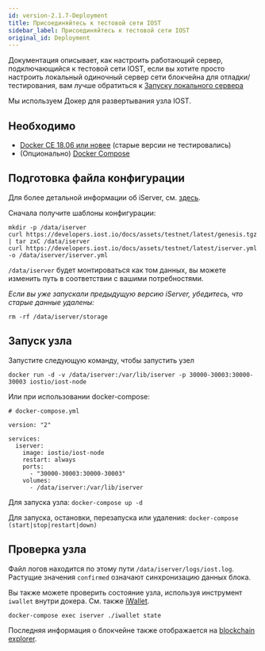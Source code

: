 ```yaml
---
id: version-2.1.7-Deployment
title: Присоединяйтесь к тестовой сети IOST
sidebar_label: Присоединяйтесь к тестовой сети IOST
original_id: Deployment
---
```


Документация описывает, как настроить работающий сервер, подключающийся к тестовой сети IOST, если вы хотите просто настроить локальный одиночный сервер сети блокчейна для отладки/тестирования, вам лучше обратиться к [Запуску локального сервера](4-running-iost-node/LocalServer.md)   

Мы используем Докер для развертывания узла IOST.

## Необходимо

- [Docker CE 18.06 или новее](https://docs.docker.com/install) (старые версии не тестировались)
- (Опционально) [Docker Compose](https://docs.docker.com/compose/install)

## Подготовка файла конфигурации

Для более детальной информации об iServer, см. [здесь](4-running-iost-node/LocalServer.md).

Сначала получите шаблоны конфигурации:

```
mkdir -p /data/iserver
curl https://developers.iost.io/docs/assets/testnet/latest/genesis.tgz | tar zxC /data/iserver
curl https://developers.iost.io/docs/assets/testnet/latest/iserver.yml -o /data/iserver/iserver.yml
```

`/data/iserver` будет монтироваться как том данных, вы можете изменить путь в соответствии с вашими потребностями.

*Если вы уже запускали предыдущую версию iServer, убедитесь, что старые данные удалены:*

```
rm -rf /data/iserver/storage
```

## Запуск узла

Запустите следующую команду, чтобы запустить узел

```
docker run -d -v /data/iserver:/var/lib/iserver -p 30000-30003:30000-30003 iostio/iost-node
```

Или при использовании docker-compose:

```
# docker-compose.yml

version: "2"

services:
  iserver:
    image: iostio/iost-node
    restart: always
    ports:
      - "30000-30003:30000-30003"
    volumes:
      - /data/iserver:/var/lib/iserver
```

Для запуска узла: `docker-compose up -d`

Для запуска, остановки, перезапуска или удаления: `docker-compose (start|stop|restart|down)`

## Проверка узла

Файл логов находится по этому пути `/data/iserver/logs/iost.log`.
Растущие значения `confirmed` означают синхронизацию данных блока.

Вы также можете проверить состояние узла, используя инструмент `iwallet` внутри докера.
См. также [iWallet](4-running-iost-node/iWallet.md).

```
docker-compose exec iserver ./iwallet state
```

Последняя информация о блокчейне также отображается на [blockchain explorer](https://explorer.iost.io).
